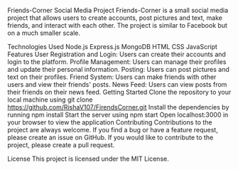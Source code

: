 Friends-Corner Social Media Project
Friends-Corner is a small social media project that allows users to create accounts, post pictures and text, make friends, and interact with each other. The project is similar to Facebook but on a much smaller scale.

Technologies Used
Node.js
Express.js
MongoDB
HTML
CSS
JavaScript
Features
User Registration and Login: Users can create their accounts and login to the platform.
Profile Management: Users can manage their profiles and update their personal information.
Posting: Users can post pictures and text on their profiles.
Friend System: Users can make friends with other users and view their friends' posts.
News Feed: Users can view posts from their friends on their news feed.
Getting Started
Clone the repository to your local machine using git clone https://github.com/RishaV107/FirendsCorner.git
Install the dependencies by running npm install
Start the server using npm start
Open localhost:3000 in your browser to view the application
Contributing
Contributions to the project are always welcome. If you find a bug or have a feature request, please create an issue on GitHub. If you would like to contribute to the project, please create a pull request.

License
This project is licensed under the MIT License.

